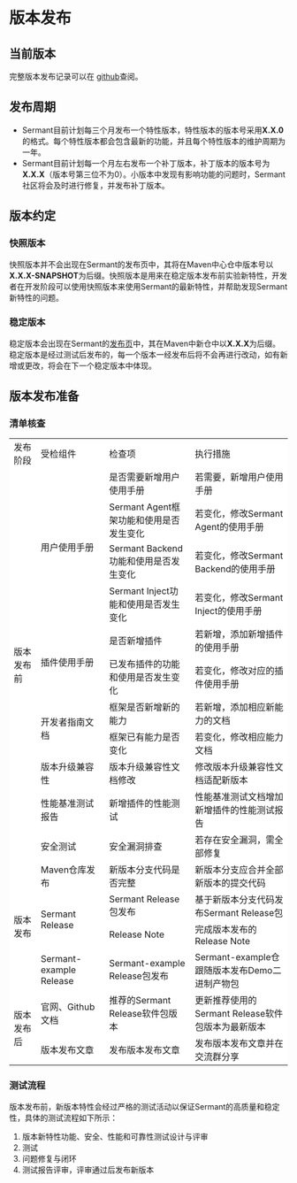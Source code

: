 # 版本发布

## 当前版本

完整版本发布记录可以在 [github](https://github.com/sermant-io/Sermant)查阅。

## 发布周期

- Sermant目前计划每三个月发布一个特性版本，特性版本的版本号采用**X.X.0**的格式。每个特性版本都会包含最新的功能，并且每个特性版本的维护周期为一年。
- Sermant目前计划每一个月左右发布一个补丁版本，补丁版本的版本号为**X.X.X**（版本号第三位不为0）。小版本中发现有影响功能的问题时，Sermant社区将会及时进行修复，并发布补丁版本。

## 版本约定

### 快照版本

快照版本并不会出现在Sermant的发布页中，其将在Maven中心仓中版本号以 **X.X.X-SNAPSHOT**为后缀。快照版本是用来在稳定版本发布前实验新特性，开发者在开发阶段可以使用快照版本来使用Sermant的最新特性，并帮助发现Sermant新特性的问题。

### 稳定版本

稳定版本会出现在Sermant的[发布页](https://github.com/sermant-io/Sermant/releases)中，其在Maven中新仓中以**X.X.X**为后缀。稳定版本是经过测试后发布的，每一个版本一经发布后将不会再进行改动，如有新增或更改，将会在下一个稳定版本中体现。

## 版本发布准备
### 清单核查
<table style="background-color:white">
    <tr>
        <td>发布阶段</td>
        <td>受检组件</td>
        <td>检查项</td>
        <td>执行措施</td>
    </tr>
    <tr>
        <td rowspan="11" style="background-color:white">版本发布前</td>
        <td rowspan="4" style="background-color:white">用户使用手册</td>
        <td style="background-color:white">是否需要新增用户使用手册</td>
        <td style="background-color:white">若需要，新增用户使用手册</td>
    </tr>
    <tr>
        <td style="background-color:white">Sermant Agent框架功能和使用是否发生变化</td>
        <td style="background-color:white">若变化，修改Sermant Agent的使用手册</td>
    </tr>
    <tr>
        <td style="background-color:white">Sermant Backend功能和使用是否发生变化</td>
        <td style="background-color:white">若变化，修改Sermant Backend的使用手册</td>
    </tr>
    <tr>
        <td style="background-color:white">Sermant Inject功能和使用是否发生变化</td>
        <td style="background-color:white">若变化，修改Sermant Inject的使用手册</td>
    </tr>
    <tr>
        <td rowspan="2" style="background-color:white">插件使用手册</td>
        <td style="background-color:white">是否新增插件</td>
        <td style="background-color:white">若新增，添加新增插件的使用手册</td>
    </tr>
    <tr>
        <td style="background-color:white">已发布插件的功能和使用是否发生变化</td>
        <td style="background-color:white">若变化，修改对应的插件使用手册</td>
    </tr>
    <tr>
        <td rowspan="2" style="background-color:white">开发者指南文档</td>
        <td style="background-color:white">框架是否新增新的能力</td>
        <td style="background-color:white">若新增，添加相应新能力的文档</td>
    </tr>
    <tr>
        <td style="background-color:white">框架已有能力是否变化</td>
        <td style="background-color:white">若变化，修改相应能力文档</td>
    </tr>
    <tr>
        <td style="background-color:white">版本升级兼容性</td>
        <td style="background-color:white">版本升级兼容性文档修改</td>
        <td style="background-color:white">修改版本升级兼容性文档适配新版本</td>
    </tr>
    <tr>
        <td style="background-color:white">性能基准测试报告</td>
        <td style="background-color:white">新增插件的性能测试</td>
        <td style="background-color:white">性能基准测试文档增加新增插件的性能测试报告</td>
    </tr>
    <tr>
        <td style="background-color:white">安全测试</td>
        <td style="background-color:white">安全漏洞排查</td>
        <td style="background-color:white">若存在安全漏洞，需全部修复</td>
    </tr>
    <tr>
        <td rowspan="4" style="background-color:white">版本发布</td>
        <td style="background-color:white">Maven仓库发布</td>
        <td style="background-color:white">新版本分支代码是否完整</td>
        <td style="background-color:white">新版本分支应合并全部新版本的提交代码</td>
    </tr>
    <tr>
        <td rowspan="2" style="background-color:white">Sermant Release</td>
        <td style="background-color:white">Sermant Release包发布</td>
        <td style="background-color:white">基于新版本分支代码发布Sermant Release包</td>
    </tr>
    <tr>
        <td style="background-color:white">Release Note </td>
        <td style="background-color:white">完成版本发布的Release Note</td>
    </tr>
    <tr>
        <td style="background-color:white">Sermant-example Release</td>
        <td style="background-color:white">Sermant-example Release包发布</td>
        <td style="background-color:white">Sermant-example仓跟随版本发布Demo二进制产物包</td>
    </tr>
    <tr>
        <td rowspan="2" style="background-color:white">版本发布后</td>
        <td style="background-color:white">官网、Github文档</td>
        <td style="background-color:white">推荐的Sermant Release软件包版本</td>
        <td style="background-color:white">更新推荐使用的Sermant Release软件包版本为最新版本</td>
    </tr>
    <tr>
        <td style="background-color:white">版本发布文章</td>
        <td style="background-color:white">发布版本发布文章</td>
        <td style="background-color:white">发布版本发布文章并在交流群分享</td>
    </tr>
</table>

### 测试流程
版本发布前，新版本特性会经过严格的测试活动以保证Sermant的高质量和稳定性，具体的测试流程如下所示：

1. 版本新特性功能、安全、性能和可靠性测试设计与评审
2. 测试
3. 问题修复与闭环
4. 测试报告评审，评审通过后发布新版本